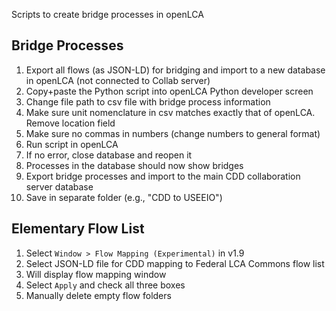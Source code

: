 Scripts to create bridge processes in openLCA

## Bridge Processes
1.	Export all flows (as JSON-LD) for bridging and import to a new database in openLCA (not connected to Collab server)
2.	Copy+paste the Python script into openLCA Python developer screen
3.	Change file path to csv file with bridge process information
4.	Make sure unit nomenclature in csv matches exactly that of openLCA. Remove location field
5.	Make sure no commas in numbers (change numbers to general format)
6.	Run script in openLCA
7.	If no error, close database and reopen it
8.	Processes in the database should now show bridges
9.	Export bridge processes and import to the main CDD collaboration server database
10.	Save in separate folder (e.g., "CDD to USEEIO")

## Elementary Flow List
1.	Select `Window > Flow Mapping (Experimental)` in v1.9
2.	Select JSON-LD file for CDD mapping to Federal LCA Commons flow list
3.	Will display flow mapping window
4.	Select `Apply` and check all three boxes
5.	Manually delete empty flow folders
